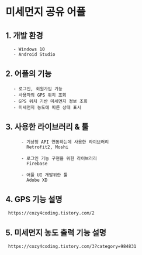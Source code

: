 # 미세먼지 공유 어플

## 1. 개발 환경
```
   - Windows 10
   - Android Studio
```
## 2. 어플의 기능
```
   - 로그인, 회원가입 기능
   - 사용자의 GPS 위치 조회
   - GPS 위치 기반 미세먼지 정보 조회
   - 미세먼지 농도에 따른 상태 표시
```
## 3. 사용한 라이브러리 & 툴
```
      - 기상청 API 연동하는데 사용한 라이브러리
        Retrofit2, Moshi
  
      - 로그인 기능 구현을 위한 라이브러리
        Firebase
  
      - 어플 UI 개발위한 툴
        Adobe XD
```
## 4. GPS 기능 설명
```
 https://cozy4coding.tistory.com/2
```
## 5. 미세먼지 농도 출력 기능 설명
```
 https://cozy4coding.tistory.com/3?category=984831
```
